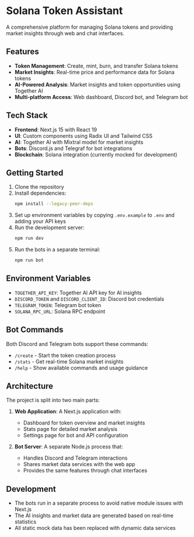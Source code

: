 # Solana Token Assistant

A comprehensive platform for managing Solana tokens and providing market insights through web and chat interfaces.

## Features

- **Token Management**: Create, mint, burn, and transfer Solana tokens
- **Market Insights**: Real-time price and performance data for Solana tokens
- **AI-Powered Analysis**: Market insights and token opportunities using Together AI
- **Multi-platform Access**: Web dashboard, Discord bot, and Telegram bot

## Tech Stack

- **Frontend**: Next.js 15 with React 19
- **UI**: Custom components using Radix UI and Tailwind CSS
- **AI**: Together AI with Mixtral model for market insights
- **Bots**: Discord.js and Telegraf for bot integrations
- **Blockchain**: Solana integration (currently mocked for development)

## Getting Started

1. Clone the repository
2. Install dependencies:
   ```bash
   npm install --legacy-peer-deps
   ```
3. Set up environment variables by copying `.env.example` to `.env` and adding your API keys
4. Run the development server:
   ```bash
   npm run dev
   ```
5. Run the bots in a separate terminal:
   ```bash
   npm run bot
   ```

## Environment Variables

- `TOGETHER_API_KEY`: Together AI API key for AI insights
- `DISCORD_TOKEN` and `DISCORD_CLIENT_ID`: Discord bot credentials
- `TELEGRAM_TOKEN`: Telegram bot token
- `SOLANA_RPC_URL`: Solana RPC endpoint

## Bot Commands

Both Discord and Telegram bots support these commands:

- `/create` - Start the token creation process
- `/stats` - Get real-time Solana market insights
- `/help` - Show available commands and usage guidance

## Architecture

The project is split into two main parts:

1. **Web Application**: A Next.js application with:
   - Dashboard for token overview and market insights
   - Stats page for detailed market analysis
   - Settings page for bot and API configuration

2. **Bot Server**: A separate Node.js process that:
   - Handles Discord and Telegram interactions
   - Shares market data services with the web app
   - Provides the same features through chat interfaces

## Development

- The bots run in a separate process to avoid native module issues with Next.js
- The AI insights and market data are generated based on real-time statistics
- All static mock data has been replaced with dynamic data services 